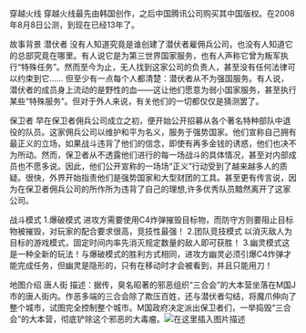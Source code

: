 ﻿穿越火线
穿越火线最先由韩国创作，之后中国腾讯公司购买其中国版权。在2008年8月8日公测，到现在已经13年了。

故事背景
潜伏者 没有人知道究竟是谁创建了潜伏者雇佣兵公司，也没有人知道它的总部究竟在哪里。有人说它是为第三世界国家服务，也有人声称它曾为叛军执行“特殊任务”。然而至今为止，无人找到这家公司的负责人，甚至没有任何法律可以约束到它…… 但至少有一点每个人都清楚：潜伏者从不为强国服务。有人说，潜伏者的成员身上流动的是野性的血——这让他们愿意为弱小国家服务，甚至执行某些“特殊服务”。但对于外人来说，有关他们的一切都仅仅是猜测罢了。

保卫者 早在保卫者佣兵公司成立之初，便开始公开招募从各个著名特种部队中退役的队员。这家佣兵公司以维护和平为名义，服务于强势国家。他们宣称自己拥有最正义的立场，如果战斗违背了他们的信念，即使有再多金钱的诱惑，他们也决不为所动。然而，保卫者从不透露他们进行的每一场战斗的具体情况，甚至对内部成员也不愿多说。因此，他们公开宣称的一场场“正义”行动受到了越来越多人的质疑。很快，外界开始指责他们是强势国家和大型财团的工具。甚至更有传言说，因为在保卫者佣兵公司的所作所为违背了自己的理想,许多优秀队员黯然离开了这家公司。

战斗模式
1.爆破模式 进攻方需要使用C4炸弹摧毁目标物，而防守方则要阻止目标物被摧毁，对玩家的配合要求很高，竞技性最强！
 2.团队竞技模式 以消灭敌人为目标的游戏模式，固定时间内率先消灭规定数量的敌人即可获胜！ 3.幽灵模式这是一种全新的玩法！与爆破模式的胜利方式相同，进攻方幽灵必须引爆C4炸弹才能完成任务，但幽灵是隐形的，只有在移动时才会被看到，并且只能用刀！

地图介绍
唐人街 描述：据传，臭名昭著的邪恶组织“三合会”的大本营坐落在M国J市的唐人街内。作恶多端的三合会除了欺压百姓，还与潜伏者勾结，将魔爪伸向了整个城市，试图完全控制整个城市。M国政府决定派出保卫者们，一举捣毁“三合会”的大本营，彻底铲除这个邪恶的大毒瘤。![在这里插入图片描述](https://img-blog.csdnimg.cn/de8960b8e7344ecdb4c4f62469610891.webp#pic_center)



